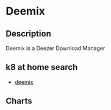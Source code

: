 # Deemix

## Description

Deemix is a Deezer Download Manager

## k8 at home search

- [deemix](https://nanne.dev/k8s-at-home-search/#/deemix)

## Charts


